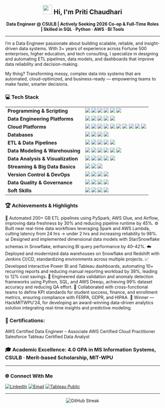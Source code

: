 <h2 align="center"> <img src="https://media.giphy.com/media/hvRJCLFzcasrR4ia7z/giphy.gif" width="30px"> Hi, I'm Priti Chaudhari</h2>

<p align="center">
  <b>Data Engineer @ CSULB  | Actively Seeking 2026 Co-op & Full-Time Roles | Skilled in SQL · Python · AWS · BI Tools </b>
</p>

<hr>

I’m a Data Engineer passionate about building scalable, reliable, and insight-driven data systems.
With 3+ years of experience across Fortune 500 enterprises, higher education, and tech consulting, I specialize in designing and automating ETL pipelines, data models, and dashboards that improve data reliability and decision-making.

My thing? Transforming messy, complex data into systems that are automated, cloud-optimized, and business-ready — empowering teams to make faster, smarter decisions.

### 💻 Tech Stack

<table>
  <tr>
    <td><b>Programming & Scripting</b></td>
    <td>
      <img src="https://img.shields.io/badge/Python-3776AB?logo=python&logoColor=white" />
      <img src="https://img.shields.io/badge/PySpark-E25A1C?logo=apache-spark&logoColor=white" />
      <img src="https://img.shields.io/badge/pandas-150458?logo=pandas&logoColor=white" />
      <img src="https://img.shields.io/badge/NumPy-013243?logo=numpy&logoColor=white" />
      <img src="https://img.shields.io/badge/SQL-336791?logo=postgresql&logoColor=white" />
      <img src="https://img.shields.io/badge/Bash-121011?logo=gnu-bash&logoColor=white" />
    </td>
  </tr>
  <tr>
    <td><b>Data Engineering Platforms</b></td>
    <td>
      <img src="https://img.shields.io/badge/Apache%20Spark-E25A1C?logo=apache-spark&logoColor=white" />
      <img src="https://img.shields.io/badge/Apache%20Airflow-017CEE?logo=apache-airflow&logoColor=white" />
      <img src="https://img.shields.io/badge/Apache%20Kafka-231F20?logo=apache-kafka&logoColor=white" />
      <img src="https://img.shields.io/badge/Hadoop-FFB300?logo=apache&logoColor=white" />
      <img src="https://img.shields.io/badge/Hive-FDEE21?logo=apache&logoColor=black" />
    </td>
  </tr>
  <tr>
    <td><b>Cloud Platforms</b></td>
    <td>
      <img src="https://img.shields.io/badge/AWS-FF9900?logo=amazon-aws&logoColor=white" />
      <img src="https://img.shields.io/badge/S3-569A31?logo=amazon-s3&logoColor=white" />
      <img src="https://img.shields.io/badge/Redshift-8C4FFF?logo=amazon-redshift&logoColor=white" />
      <img src="https://img.shields.io/badge/Glue-232F3E?logo=amazon-aws&logoColor=white" />
      <img src="https://img.shields.io/badge/Lambda-FF9900?logo=aws-lambda&logoColor=white" />
      <img src="https://img.shields.io/badge/EMR-D94F00?logo=amazon-aws&logoColor=white" />
      <img src="https://img.shields.io/badge/Azure%20Data%20Factory-0078D4?logo=microsoft-azure&logoColor=white" />
      <img src="https://img.shields.io/badge/Synapse%20Analytics-0078D4?logo=microsoft-azure&logoColor=white" />
      <img src="https://img.shields.io/badge/GCP%20BigQuery-4285F4?logo=google-cloud&logoColor=white" />
      <img src="https://img.shields.io/badge/Dataflow-4285F4?logo=google-cloud&logoColor=white" />
    </td>
  </tr>
  <tr>
    <td><b>Databases</b></td>
    <td>
      <img src="https://img.shields.io/badge/MySQL-4479A1?logo=mysql&logoColor=white" />
      <img src="https://img.shields.io/badge/PostgreSQL-336791?logo=postgresql&logoColor=white" />
      <img src="https://img.shields.io/badge/SQL%20Server-CC2927?logo=microsoft-sql-server&logoColor=white" />
      <img src="https://img.shields.io/badge/MongoDB-47A248?logo=mongodb&logoColor=white" />
    </td>
  </tr>
  <tr>
    <td><b>ETL & Data Pipelines</b></td>
    <td>
      <img src="https://img.shields.io/badge/ETL%2FELT%20Pipelines-6A1B9A?logo=dataiku&logoColor=white" />
      <img src="https://img.shields.io/badge/API%20Integration-009688?logo=swagger&logoColor=white" />
      <img src="https://img.shields.io/badge/Data%20Ingestion-4CAF50?logo=data&logoColor=white" />
      <img src="https://img.shields.io/badge/Batch%20Processing-673AB7?logo=apache-spark&logoColor=white" />
      <img src="https://img.shields.io/badge/Real--Time%20Processing-795548?logo=apache-kafka&logoColor=white" />
    </td>
  </tr>
  <tr>
    <td><b>Data Modeling & Warehousing</b></td>
    <td>
      <img src="https://img.shields.io/badge/Star%20Schema-1565C0?logo=database&logoColor=white" />
      <img src="https://img.shields.io/badge/Snowflake%20Schema-00A1E0?logo=snowflake&logoColor=white" />
      <img src="https://img.shields.io/badge/Dimensional%20Modeling-0288D1?logo=database&logoColor=white" />
      <img src="https://img.shields.io/badge/Redshift-8C4FFF?logo=amazon-redshift&logoColor=white" />
      <img src="https://img.shields.io/badge/Snowflake-00A1E0?logo=snowflake&logoColor=white" />
      <img src="https://img.shields.io/badge/BigQuery-4285F4?logo=google-cloud&logoColor=white" />
    </td>
  </tr>
  <tr>
    <td><b>Data Analysis & Visualization</b></td>
    <td>
      <img src="https://img.shields.io/badge/SQL-336791?logo=postgresql&logoColor=white" />
      <img src="https://img.shields.io/badge/Python-3776AB?logo=python&logoColor=white" />
      <img src="https://img.shields.io/badge/Excel-217346?logo=microsoft-excel&logoColor=white" />
      <img src="https://img.shields.io/badge/Power%20BI-F2C811?logo=power-bi&logoColor=black" />
      <img src="https://img.shields.io/badge/Tableau-E97627?logo=tableau&logoColor=white" />
    </td>
  </tr>
  <tr>
    <td><b>Streaming & Big Data Basics</b></td>
    <td>
      <img src="https://img.shields.io/badge/Kafka-231F20?logo=apache-kafka&logoColor=white" />
      <img src="https://img.shields.io/badge/Spark%20Streaming-E25A1C?logo=apache-spark&logoColor=white" />
      <img src="https://img.shields.io/badge/Kinesis-FF9900?logo=amazon-aws&logoColor=white" />
    </td>
  </tr>
  <tr>
    <td><b>Version Control & DevOps</b></td>
    <td>
      <img src="https://img.shields.io/badge/Git-F05032?logo=git&logoColor=white" />
      <img src="https://img.shields.io/badge/CI%2FCD-4285F4?logo=github-actions&logoColor=white" />
      <img src="https://img.shields.io/badge/Docker-2496ED?logo=docker&logoColor=white" />
      <img src="https://img.shields.io/badge/Jenkins-D24939?logo=jenkins&logoColor=white" />
    </td>
  </tr>
  <tr>
    <td><b>Data Quality & Governance</b></td>
    <td>
      <img src="https://img.shields.io/badge/Data%20Validation-0288D1?logo=checkmarx&logoColor=white" />
      <img src="https://img.shields.io/badge/Data%20Cleansing-7CB342?logo=datadog&logoColor=white" />
      <img src="https://img.shields.io/badge/Data%20Profiling-512DA8?logo=insomnia&logoColor=white" />
      <img src="https://img.shields.io/badge/HIPAA%2FGDPR%20Compliance-455A64?logo=security&logoColor=white" />
    </td>
  </tr>
  <tr>
    <td><b>Soft Skills</b></td>
    <td>
      <img src="https://img.shields.io/badge/Problem--Solving-00BCD4?logo=codeforces&logoColor=white" />
      <img src="https://img.shields.io/badge/Collaboration-4CAF50?logo=teams&logoColor=white" />
      <img src="https://img.shields.io/badge/Communication-2196F3?logo=slack&logoColor=white" />
      <img src="https://img.shields.io/badge/Agile%2FScrum-FC8019?logo=jira&logoColor=white" />
    </td>
  </tr>
</table>


### 🏆 Achievements & Highlights

🚀 Automated 200+ GB ETL pipelines using PySpark, AWS Glue, and Airflow, improving data freshness by 30% and reducing pipeline runtime by 45%.
⚙️ Built near real-time data workflows leveraging Spark and AWS Lambda, cutting latency from 24 hrs → under 2 hrs and increasing reliability to 98%.
📊 Designed and implemented dimensional data models with Star/Snowflake schemas in Snowflake, enhancing BI query performance by 40–42%.
☁️ Deployed and modernized data warehouses on Snowflake and Redshift with Jenkins CI/CD, standardizing environments across multiple projects.
📈 Developed interactive Power BI and Tableau dashboards, automating 10+ recurring reports and reducing manual reporting workload by 38%, leading to 12% cost savings.
🧩 Engineered data validation and anomaly detection frameworks using Python, SQL, and AWS Deequ, achieving 99% dataset accuracy and reducing QA effort.
🤝 Collaborated with cross-functional teams to define KPI standards for student success, finance, and enrollment metrics, ensuring compliance with FERPA, GDPR, and HIPAA.
🏅 Winner — HackMITWPU’24, for developing an award-winning data-driven analytics solution integrating real-time insights and predictive modeling.

### 📜 Certifications:
AWS Certified Data Engineer – Associate
AWS Certified Cloud Practitioner
Salesforce Tableau Certified Data Analyst

### 🎓 Academic Excellence: 4.0 GPA in MS Information Systems, CSULB · Merit-based Scholarship, MIT-WPU

<hr>

### 🌐 Connect With Me    

[![LinkedIn](https://img.shields.io/badge/LinkedIn-0A66C2?logo=linkedin&logoColor=white)](https://www.linkedin.com/in/pritichaudhari/)
[![Email](https://img.shields.io/badge/Email-D14836?logo=gmail&logoColor=white)](mailto:pritichaudhari843@gmail.com)
[![Tableau Public](https://img.shields.io/badge/Tableau%20Public-E97627?logo=tableau&logoColor=white)](https://public.tableau.com/app/profile/priti.chaudhari/vizzes)

<hr>

<p align="center">
  <img src="https://streak-stats.demolab.com/?user=pritichaudhariii" alt="GitHub Streak" />
</p>





<!--
**pritichaudhariii/pritichaudhariii** is a ✨ _special_ ✨ repository because its `README.md` (this file) appears on your GitHub profile.

Here are some ideas to get you started:

- 🔭 I’m currently working on ...
- 🌱 I’m currently learning ...
- 👯 I’m looking to collaborate on ...
- 🤔 I’m looking for help with ...
- 💬 Ask me about ...
- 📫 How to reach me: ...
- 😄 Pronouns: ...
- ⚡ Fun fact: ...
-->
